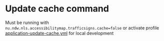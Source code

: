 # Update cache command

Must be running with `nu.ndw.nls.accessibilitymap.trafficsigns.cache=false` or activate
profile [application-update-cache.yml](src/main/resources/application-update-cache.yml) for local development